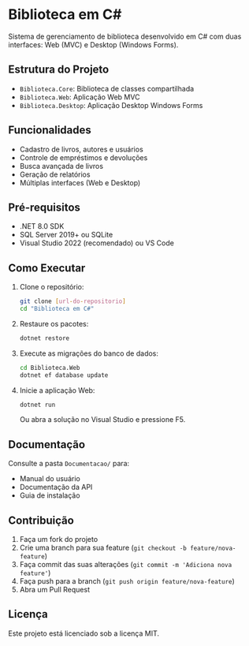 # Biblioteca em C#

Sistema de gerenciamento de biblioteca desenvolvido em C# com duas interfaces: Web (MVC) e Desktop (Windows Forms).

## Estrutura do Projeto

- `Biblioteca.Core`: Biblioteca de classes compartilhada
- `Biblioteca.Web`: Aplicação Web MVC
- `Biblioteca.Desktop`: Aplicação Desktop Windows Forms

## Funcionalidades

- Cadastro de livros, autores e usuários
- Controle de empréstimos e devoluções
- Busca avançada de livros
- Geração de relatórios
- Múltiplas interfaces (Web e Desktop)

## Pré-requisitos

- .NET 8.0 SDK
- SQL Server 2019+ ou SQLite
- Visual Studio 2022 (recomendado) ou VS Code

## Como Executar

1. Clone o repositório:
   ```bash
   git clone [url-do-repositorio]
   cd "Biblioteca em C#"
   ```

2. Restaure os pacotes:
   ```bash
   dotnet restore
   ```

3. Execute as migrações do banco de dados:
   ```bash
   cd Biblioteca.Web
   dotnet ef database update
   ```

4. Inicie a aplicação Web:
   ```bash
   dotnet run
   ```
   
   Ou abra a solução no Visual Studio e pressione F5.

## Documentação

Consulte a pasta `Documentacao/` para:
- Manual do usuário
- Documentação da API
- Guia de instalação

## Contribuição

1. Faça um fork do projeto
2. Crie uma branch para sua feature (`git checkout -b feature/nova-feature`)
3. Faça commit das suas alterações (`git commit -m 'Adiciona nova feature'`)
4. Faça push para a branch (`git push origin feature/nova-feature`)
5. Abra um Pull Request

## Licença

Este projeto está licenciado sob a licença MIT.
